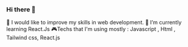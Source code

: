 ### Hi there 👋
🤖 I would like to improve my skills in web development.
🌱 I’m currently learning React.Js
🎮Techs that I'm using mostly : Javascript , Html , Tailwind css, React.js

